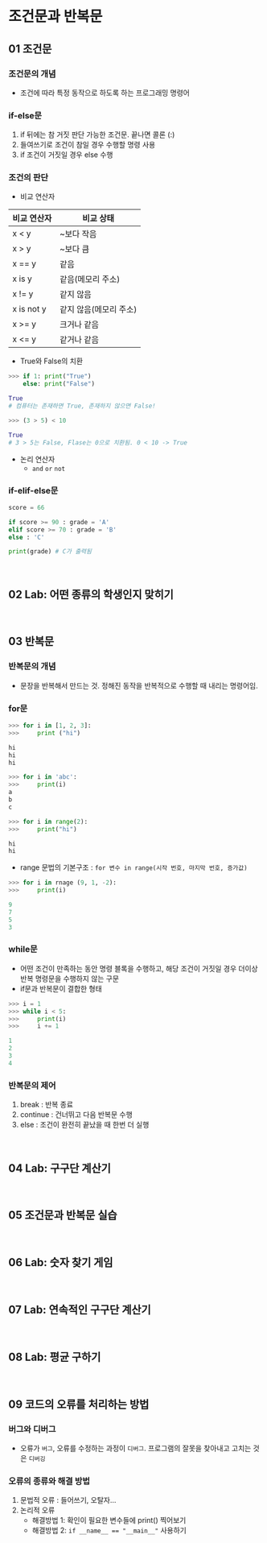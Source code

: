 # 조건문과 반복문

## 01 조건문

### 조건문의 개념

- 조건에 따라 특정 동작으로 하도록 하는 프로그래밍 명령어

### if-else문

1. if 뒤에는 참 거짓 판단 가능한 조건문. 끝나면 콜론 (:)
2. 들여쓰기로 조건이 참일 경우 수행할 명령 사용
3. if 조건이 거짓일 경우 else 수행

### 조건의 판단

- 비교 연산자

| 비교 연산자 | 비교 상태              |
| ----------- | ---------------------- |
| x < y       | ~보다 작음             |
| x > y       | ~보다 큼               |
| x == y      | 같음                   |
| x is y      | 같음(메모리 주소)      |
| x != y      | 같지 않음              |
| x is not y  | 같지 않음(메모리 주소) |
| x >= y      | 크거나 같음            |
| x <= y      | 같거나 같음            |

- True와 False의 치환

```py
>>> if 1: print("True")
    else: print("False")

True
# 컴퓨터는 존재하면 True, 존재하지 않으면 False!
```

```py
>>> (3 > 5) < 10

True
# 3 > 5는 False, Flase는 0으로 치환됨. 0 < 10 -> True
```

- 논리 연산자
  - `and` `or` `not`

### if-elif-else문

```py
score = 66

if score >= 90 : grade = 'A'
elif score >= 70 : grade = 'B'
else : 'C'

print(grade) # C가 출력됨
```

<br>

## 02 Lab: 어떤 종류의 학생인지 맞히기

<br>

## 03 반복문

### 반복문의 개념

- 문장을 반복해서 만드는 것. 정해진 동작을 반복적으로 수행할 때 내리는 명령어임.

### for문

```py
>>> for i in [1, 2, 3]:
>>>     print ("hi")

hi
hi
hi

>>> for i in 'abc':
>>>     print(i)
a
b
c

>>> for i in range(2):
>>>     print("hi")

hi
hi
```

- range 문법의 기본구조 : `for 변수 in range(시작 번호, 마지막 번호, 증가값)`

```py
>>> for i in rnage (9, 1, -2):
>>>     print(i)

9
7
5
3
```

### while문

- 어떤 조건이 만족하는 동안 명령 블록을 수행하고, 해당 조건이 거짓일 경우 더이상 반복 명령문을 수행하지 않는 구문
- if문과 반복문이 결합한 형태

```py
>>> i = 1
>>> while i < 5:
>>>     print(i)
>>>     i += 1

1
2
3
4
```

### 반복문의 제어

1. break : 반복 종료
2. continue : 건너뛰고 다음 반복문 수행
3. else : 조건이 완전히 끝났을 때 한번 더 실행

<br>

## 04 Lab: 구구단 계산기

<br>

## 05 조건문과 반복문 실습

<br>

## 06 Lab: 숫자 찾기 게임

<br>

## 07 Lab: 연속적인 구구단 계산기

<br>

## 08 Lab: 평균 구하기

<br>

## 09 코드의 오류를 처리하는 방법

### 버그와 디버그

- 오류가 `버그`, 오류를 수정하는 과정이 `디버그`. 프로그램의 잘못을 찾아내고 고치는 것은 `디버깅 `

### 오류의 종류와 해결 방법

1. 문법적 오류 : 들어쓰기, 오탈자...
2. 논리적 오류
   - 해결방법 1: 확인이 필요한 변수들에 print() 찍어보기
   - 해결방법 2: `if __name__ == "__main__"` 사용하기
